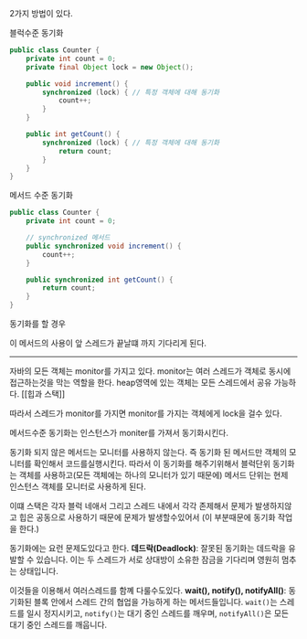 2가지 방법이 있다.

블럭수준 동기화
```JAVA
public class Counter {
    private int count = 0;
    private final Object lock = new Object();

    public void increment() {
        synchronized (lock) { // 특정 객체에 대해 동기화
            count++;
        }
    }

    public int getCount() {
        synchronized (lock) { // 특정 객체에 대해 동기화
            return count;
        }
    }
}

```

메서드 수준 동기화
```JAVA
public class Counter {
    private int count = 0;

    // synchronized 메서드
    public synchronized void increment() {
        count++;
    }

    public synchronized int getCount() {
        return count;
    }
}

```

동기화를 할 경우

이 메서드의 사용이 앞 스레드가 끝날떄 까지 기다리게 된다.


---

자바의 모든 객체는 monitor를 가지고 있다.
monitor는  여러 스레드가 객체로 동시에 접근하는것을 막는 역할을 한다.
heap영역에 있는 객체는 모든 스레드에서 공유 가능하다. [[힙과 스택]]

따라서 스레드가 monitor를 가지면 monitor를 가지는 객체에게 lock을 걸수 있다.

메서드수준 동기화는 인스턴스가 moniter를 가져서 동기화시킨다.


동기화 되지 않은 메서드는 모니터를 사용하지 않는다. 즉 동기화 된 메서드만 객체의 모니터를 확인해서 코드를실행시킨다.
따라서 이 동기화를 해주기위해서 블럭단위 동기화는 객체를 사용하고(모든 객체에는 하나의 모니터가 있기 때문에)
메서드 단위는 현제 인스턴스 객체를 모니터로 사용하게 된다.

이떄 스택은 각자 블럭 네애서 그리고 스레드 내에서 각각 존제해서 문제가 발생하지않고
힙은 공동으로 사용하기 때문에 문제가 발생할수있어서 (이 부분때문에 동기화 작업을 한다.)





동기화에는 요런 문제도있다고 한다.
**데드락(Deadlock)**: 잘못된 동기화는 데드락을 유발할 수 있습니다. 이는 두 스레드가 서로 상대방이 소유한 잠금을 기다리며 영원히 멈추는 상태입니다.

이것들을 이용해서 여러스레드를 함꼐 다룰수도있다.
**wait(), notify(), notifyAll()**: 동기화된 블록 안에서 스레드 간의 협업을 가능하게 하는 메서드들입니다. `wait()`는 스레드를 일시 정지시키고, `notify()`는 대기 중인 스레드를 깨우며, `notifyAll()`은 모든 대기 중인 스레드를 깨웁니다.

